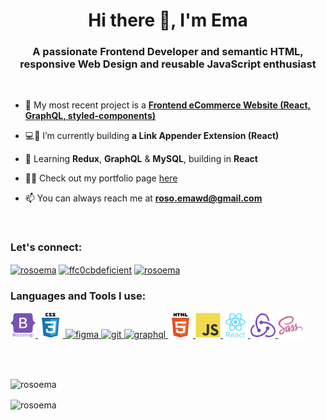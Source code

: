 <h1 align="center">Hi there 👋, I'm Ema</h1>
<h3 align="center">A passionate Frontend Developer and semantic HTML, responsive Web Design and reusable JavaScript enthusiast</h3>
<br/>

- 📌 My most recent project is a [**Frontend eCommerce Website (React, GraphQL, styled-components)**](https://github.com/rosoema/frontend-store)

- 💻💭 I’m currently building **a Link Appender Extension (React)**

- 🌱 Learning **Redux**, **GraphQL** & **MySQL**, building in **React**

- 👨‍💻 Check out my portfolio page [here](https://rosoema.com/)

- 📫 You can always reach me at **roso.emawd@gmail.com**

<br/>

<h3 align="left">Let's connect:</h3>
<p align="left">
<a href="https://codepen.io/rosoema" target="blank"><img align="center" src="https://raw.githubusercontent.com/rahuldkjain/github-profile-readme-generator/master/src/images/icons/Social/codepen.svg" alt="rosoema" height="30" width="40" /></a>
<a href="https://twitter.com/ffc0cbdeficient" target="blank"><img align="center" src="https://raw.githubusercontent.com/rahuldkjain/github-profile-readme-generator/master/src/images/icons/Social/twitter.svg" alt="ffc0cbdeficient" height="30" width="40" /></a>
<a href="https://linkedin.com/in/rosoema" target="blank"><img align="center" src="https://raw.githubusercontent.com/rahuldkjain/github-profile-readme-generator/master/src/images/icons/Social/linked-in-alt.svg" alt="rosoema" height="30" width="40" /></a>
</p>
 
<h3 align="left">Languages and Tools I use:</h3>
<p align="left"> <a href="https://getbootstrap.com" target="_blank" rel="noreferrer"> <img src="https://raw.githubusercontent.com/devicons/devicon/master/icons/bootstrap/bootstrap-plain-wordmark.svg" alt="bootstrap" width="40" height="40"/> </a> <a href="https://www.w3schools.com/css/" target="_blank" rel="noreferrer"> <img src="https://raw.githubusercontent.com/devicons/devicon/master/icons/css3/css3-original-wordmark.svg" alt="css3" width="40" height="40"/> </a> <a href="https://www.figma.com/" target="_blank" rel="noreferrer"> <img src="https://www.vectorlogo.zone/logos/figma/figma-icon.svg" alt="figma" width="40" height="40"/> </a> <a href="https://git-scm.com/" target="_blank" rel="noreferrer"> <img src="https://www.vectorlogo.zone/logos/git-scm/git-scm-icon.svg" alt="git" width="40" height="40"/> </a> <a href="https://graphql.org" target="_blank" rel="noreferrer"> <img src="https://www.vectorlogo.zone/logos/graphql/graphql-icon.svg" alt="graphql" width="40" height="40"/> </a> <a href="https://www.w3.org/html/" target="_blank" rel="noreferrer"> <img src="https://raw.githubusercontent.com/devicons/devicon/master/icons/html5/html5-original-wordmark.svg" alt="html5" width="40" height="40"/> </a> <a href="https://developer.mozilla.org/en-US/docs/Web/JavaScript" target="_blank" rel="noreferrer"> <img src="https://raw.githubusercontent.com/devicons/devicon/master/icons/javascript/javascript-original.svg" alt="javascript" width="40" height="40"/> </a> <a href="https://reactjs.org/" target="_blank" rel="noreferrer"> <img src="https://raw.githubusercontent.com/devicons/devicon/master/icons/react/react-original-wordmark.svg" alt="react" width="40" height="40"/> </a> <a href="https://redux.js.org" target="_blank" rel="noreferrer"> <img src="https://raw.githubusercontent.com/devicons/devicon/master/icons/redux/redux-original.svg" alt="redux" width="40" height="40"/> </a> <a href="https://sass-lang.com" target="_blank" rel="noreferrer"> <img src="https://raw.githubusercontent.com/devicons/devicon/master/icons/sass/sass-original.svg" alt="sass" width="40" height="40"/> </a> </p>


<br/>
<br/>

<p><img align="center" src="https://github-readme-stats.vercel.app/api/top-langs?username=rosoema&show_icons=true&locale=en&layout=compact" alt="rosoema" /></p>

<p><img align="center" src="https://github-readme-streak-stats.herokuapp.com/?user=rosoema&" alt="rosoema" /></p>
